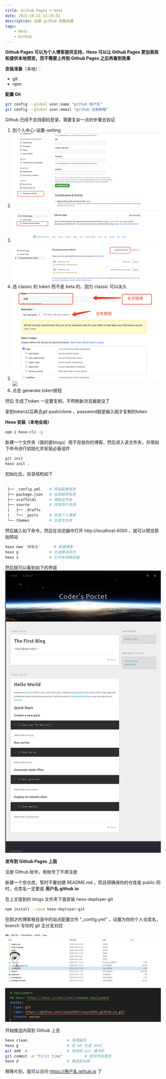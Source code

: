 ```yaml
---
title: Github Pages + Hexo
date: 2022-10-23 13:25:51
description: 白嫖 github 的服务器
tags:
    - Hexo
    - Github
---
```

**Github Pages 可以为个人博客提供支持，Hexo 可以让 Github Pages 更加美观和提供本地预览，而不需要上传到 Github Pages 之后再看到效果**

 
**安装准备**（本地）：
- git
- npm

 
**配置 Git**
```bash
git config --global user.name "github 用户名"
git config --global user.email "github 注册邮箱"
```
Github 已经不支持密码登录，需要复杂一点的步骤去验证

 
1. 到个人中心-设置-setting
2. ![](https://raw.githubusercontent.com/HCY-ASLEEP/picture-bed/main/picture-bed/75e96721a3344ed5b397ec8adfeedb98.png)
3. ![](https://raw.githubusercontent.com/HCY-ASLEEP/picture-bed/main/picture-bed/4eb29e6a9b2c4bf6b2b5db9299b1a393.png)
   ![](https://raw.githubusercontent.com/HCY-ASLEEP/picture-bed/main/picture-bed/3def5390d66a40eab1305013f28383d1.png)
4. 选 classic 的 token 而不是 beta 的，因为 classic 可以永久
5. ![](https://raw.githubusercontent.com/HCY-ASLEEP/picture-bed/main/picture-bed/de366346ddf443fba27a2cda84d9593f.png)
   ![](https://raw.githubusercontent.com/HCY-ASLEEP/picture-bed/main/picture-bed/852ef46dcc3d4018bc79fdac2ed8c917.png)
6. 点击 generate token按钮


 
然后 生成了token 一定要复制，不然刷新浏览器就没了

 
拿到token以后再去git push/clone ，password就是输入刚才复制的token

 
**Hexo 安装（本地全局）**
```bash
npm i hexo-cli -g
```
新建一个文件夹（我的是blogs）用于存放你的博客，然后进入该文件夹，并用如下命令进行初始化并安装必备组件
```bash
git init 
hexo init .
```
初始化后，目录结构如下
```bash
.
 ├── _config.yml 	# 网站配置信息
 ├── package.json 	# 应用程序信息
 ├── scaffolds		# 模板文件夹
 ├── source 		# 存放用户资源
 |   ├── _drafts
 |   └── _posts		# 存放个人博客
 └── themes 		# 主题文件夹
```
然后输入如下命令，然后在浏览器中打开 http://localhost:4000 ，就可以预览原始网站
```bash
hexo new '博客名' 		# 新建博客
hexo g 				# 生成静态网页
hexo s 				# 打开本地服务器
```
然后就可以看到如下的界面
![](https://raw.githubusercontent.com/HCY-ASLEEP/picture-bed/main/picture-bed/2022.10.23.14.48.30.png)

 
**发布到 Github Pages 上面**

 
注册 Github 帐号，有帐号了不用注册

 
新建一个空仓库，暂时不要创建 README.md ，而且得确保你的仓库是 public 同时，仓库名一定要是 **用户名.github.io**

 
在上文提到的 blogs 文件夹下面安装 hexo-deployer-git
```bash
npm install --save hexo-deployer-git
```

 
在刚才的博客根目录中的站点配置文件 "_config.yml" ，设置为你的个人仓库名，branch 与你的 git 主分支对应

![](https://raw.githubusercontent.com/HCY-ASLEEP/picture-bed/main/picture-bed/v2-376b7a40b8e6a310cc31bd3522ea9a7a_r.jpg)
![](https://raw.githubusercontent.com/HCY-ASLEEP/picture-bed/main/picture-bed/v2-d15b384267cf4fa326c2e2febb1b2b62_r.png)


 
开始推送内容到 Github 上去

```bash
hexo clean 					# 清理缓存
hexo g     					# 将 md 生成 html
git add -A 					# 添加到 git 缓冲区
git commit -m "first time"			# 提交所有更改
hexo d     					# 推送到远程
```
稍等片刻，就可以访问 https://用户名.github.io 了





